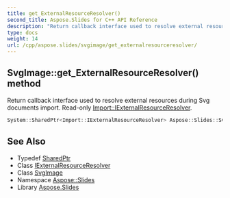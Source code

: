 ```yaml
---
title: get_ExternalResourceResolver()
second_title: Aspose.Slides for C++ API Reference
description: "Return callback interface used to resolve external resources during Svg documents import. Read-only Import::IExternalResourceResolver."
type: docs
weight: 14
url: /cpp/aspose.slides/svgimage/get_externalresourceresolver/
---
```

## SvgImage::get_ExternalResourceResolver() method


Return callback interface used to resolve external resources during Svg documents import. Read-only [Import::IExternalResourceResolver](../../../aspose.slides.import/iexternalresourceresolver/).

```cpp
System::SharedPtr<Import::IExternalResourceResolver> Aspose::Slides::SvgImage::get_ExternalResourceResolver() override
```

## See Also

* Typedef [SharedPtr](../../system/sharedptr/)
* Class [IExternalResourceResolver](../../aspose.slides.import/iexternalresourceresolver/)
* Class [SvgImage](./)
* Namespace [Aspose::Slides](../)
* Library [Aspose.Slides](../../)